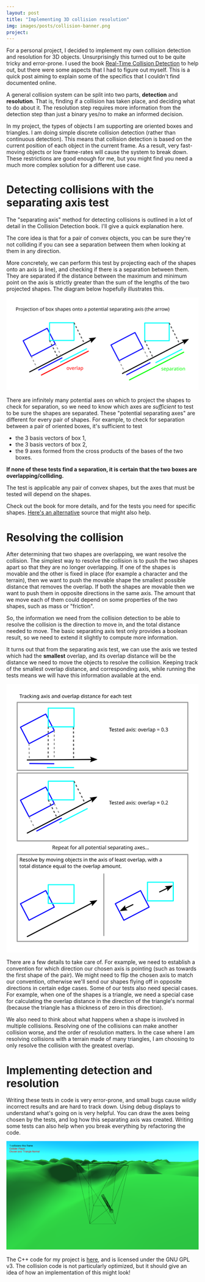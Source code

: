 ```yaml
---
layout: post
title: "Implementing 3D collision resolution"
img: images/posts/collision-banner.png
project: 
---
```


For a personal project, I decided to implement my own collision detection and resolution for 3D objects.
Unsurprisingly this turned out to be quite tricky and error-prone. I used the book 
[Real-Time Collision Detection](http://realtimecollisiondetection.net/books/rtcd/) to help out, but there were
some aspects that I had to figure out myself. This is a quick post aiming to explain some of the specifics that
I couldn't find documented online.

A general collision system can be split into two parts, **detection** and **resolution**. That is, finding if a 
collision has taken place, and deciding what to do about it. The resolution step requires more information 
from the detection step than just a binary yes/no to make an informed decision.

In my project, the types of objects I am supporting are oriented boxes and triangles. I am doing simple discrete 
collision detection (rather than continuous detection). This means that collision detection is based on the 
current position of each object in the current frame. As a result, very fast-moving objects or low frame-rates
will cause the system to break down. These restrictions are good enough for me, but you might find you need
a much more complex solution for a different use case.

# Detecting collisions with the separating axis test
The "separating axis" method for detecting collisions is outlined in a lot of detail in the Collision Detection 
book. I'll give a quick explanation here.

The core idea is that for a pair of convex objects, you can be sure they're not colliding if you can see a 
separation between them when looking at them in any direction.

More concretely, we can perform this test by projecting each of the shapes onto an axis (a line), and checking if 
there is a separation between them. They are separated if the distance between the maximum and minimum point on the
axis is strictly greater than the sum of the lengths of the two projected shapes. The diagram below hopefully
illustrates this.

![](/images/posts/collision-sat-example.svg)

There are infinitely many potential axes on which to project the shapes to check for separation, so we need to know
which axes are *sufficient* to test to be sure the shapes are separated. These "potential separating axes" are 
different for every pair of shapes. For example, to check for separation between a pair of oriented boxes, it's
sufficient to test
- the 3 basis vectors of box 1,
- the 3 basis vectors of box 2,
- the 9 axes formed from the cross products of the bases of the two boxes.

**If none of these tests find a separation, it is certain that the two boxes are overlapping/colliding.**

The test is applicable any pair of convex shapes, but the axes that must be tested will depend on the shapes.

Check out the book for more details, and for the tests you need for specific shapes. 
[Here's an alternative](https://www.geometrictools.com/Documentation/DynamicCollisionDetection.pdf#subsection.2.1) source that might also help.

# Resolving the collision
After determining that two shapes are overlapping, we want resolve the collision. The simplest way to resolve the 
collision is to push the two shapes apart so that they are no longer overlapping. If one of the
shapes is movable and the other is fixed in place (for example a character and the terrain), then we want to 
push the movable shape the smallest possible distance that removes the overlap. If both the shapes are movable then
we want to push them in opposite directions in the same axis. The amount that we move each of them could depend on 
some properties of the two shapes, such as mass or "friction".

So, the information we need from the collision detection to be able to resolve the collision is the direction to 
move in, and the total distance needed to move. The basic separating axis test only provides a boolean result,
so we need to extend it slightly to compute more information.

It turns out that from the separating axis test, we can use the axis we tested which had the **smallest** 
overlap, and its overlap distance will be the distance we need to move the objects to resolve the collision.
Keeping track of the smallest overlap distance, and corresponding axis, while running the tests means we will
have this information available at the end.

![](/images/posts/collision-resolution-example.svg)

There are a few details to take care of. For example, we need to establish a convention for which direction our
chosen axis is pointing (such as towards the first shape of the pair). We might need to flip the chosen axis to
match our convention, otherwise we'll send our shapes flying off in opposite directions in certain edge
cases. Some of our tests also need special cases. For example, when one of the shapes is a triangle, we need 
a special case for calculating the overlap distance in the direction of the triangle's normal (because the triangle 
has a thickness of zero in this direction).

We also need to think about what happens when a shape is involved in multiple collisions. Resolving one of the 
collisions can make another collision worse, and the order of resolution matters. In the case where I am resolving
collisions with a terrain made of many triangles, I am choosing to only resolve the collision with the greatest
overlap.

# Implementing detection and resolution
Writing these tests in code is very error-prone, and small bugs cause wildly incorrect results and are hard to 
track down. Using debug displays to understand what's going on is very helpful. You can draw the axes being chosen
by the tests, and log how this separating axis was created. Writing some tests can also help when you break 
everything by refactoring the code.

![Colliding a box with a triangle, producing a selected axis and how this axis was generated.](/images/posts/collision-1.png)

The C++ code for my project is [here](https://github.com/atoft/freeplanet/tree/master/src/world/collision/algorithms), 
and is licensed under the GNU GPL v3. The collision code is not particularly optimized, but it should give an
idea of how an implementation of this might look!
